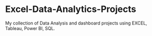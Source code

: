 # Excel-Data-Analytics-Projects
My collection of Data Analysis and dashboard projects using EXCEL, Tableau, Power BI, SQL.
